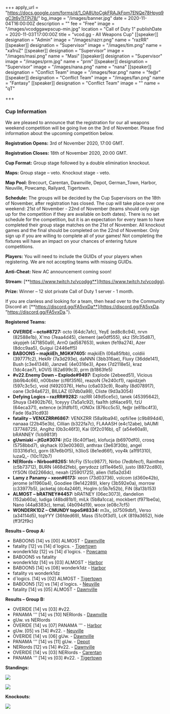 +++
apply_url = "https://docs.google.com/forms/d/1_OA8UtoCgkFRAJkFpm7ENQe78Hpyq9gC3t6vTtTPi78/"
bg_image = "/images/banner.jpg"
date = 2020-11-04T16:00:00Z
description = ""
fee = "Free"
image = "/images/vcodggawpscup-min.jpg"
location = "Call of Duty 1"
publishDate = 2020-11-03T17:00:00Z
title = "vcod.gg - All Weapons Cup"
[[speaker]]
designation = "Admin"
image = "/images/razrr.png"
name = "razRR"
[[speaker]]
designation = "Supervisor"
image = "/images/tim.png"
name = "xa1ruZ"
[[speaker]]
designation = "Supervisor"
image = "/images/masi.png"
name = "Masi"
[[speaker]]
designation = "Supervisor"
image = "/images/prm.jpg"
name = "prm"
[[speaker]]
designation = "Supervisor"
image = "/images/nana.png"
name = "nana"
[[speaker]]
designation = "Conflict Team"
image = "/images/fear.png"
name = "fe@r"
[[speaker]]
designation = "Conflict Team"
image = "/images/fan.png"
name = "Fantasy"
[[speaker]]
designation = "Conflict Team"
image = ""
name = "qT"

+++
### **Cup Information**

We are pleased to announce that the registration for our all weapons weekend competition will be going live on the 3rd of November. Please find information about the upcoming competition below.

**Registration Opens:** 3rd of November 2020, 17:00 GMT.

**Registration Closes:** 18th of November 2020, 20:00 GMT.

**Cup Format:** Group stage followed by a double elimination knockout.

**Maps:** Group stage – veto. Knockout stage - veto.

**Map Pool:** Brecourt, Carentan, Dawnville, Depot, German_Town, Harbor, Neuville, Powcamp, Railyard, Tigertown.

**Schedule:** The groups will be decided by the Cup Supervisors on the 18th of November, after registration has closed. The cup will take place over one weekend: 21st of November - 22nd of November (teams should only sign up for the competition if they are available on both dates). There is no set schedule for the competition, but it is an expectation for every team to have completed their group stage matches on the 21st of November. All knockout games and the final should be completed on the 22nd of November. Only sign up if you are willing to complete all of your games! Not completing the fixtures will have an impact on your chances of entering future competitions.

**Players:** You will need to include the GUIDs of your players when registering. We are not accepting teams with missing GUIDs.

**Anti-Cheat:** New AC announcement coming soon!

**Stream:** [**https://www.twitch.tv/vcodgg**](https://www.twitch.tv/vcodgg).

**Prize:** Winner – 12 slot private Call of Duty 1 server - 1 month.

If you are clanless and looking for a team, then head over to the Community Discord at: [**https://discord.gg/FA5vxDa**](https://discord.gg/FA5vxDa. "https://discord.gg/FA5vxDa.").

**Registered Teams:**

* **OVERIDE – octo#8727:** octo (64dc7afc), YeyE (ed8c8c94), nrvn (82588e1b), X'mo (7eaa4d45), clement (ae0df555), skz (5fc35d87), skypjeh (471850a9), ArnO (ad587653), woken (fe19a274), Azer (8dcc9aa5), Guigui (2446eff5)
* **BABOON5 – majkiiEh_MGK#7405:** majkiiEh (06a85fbb), coldiii (39777fc2), HekRr (7a3d293e), daNNN (3bb316ae), Fluxy (36dde141), Bush (c3e41348), JanzwE (4e0316e3), Apex (7d2118e5), kraz (1dc4cae7), kOVIS (62a699c3), prm (b1863fe5)
* **#v22.Enemy Down – Explode#9497:** Explode (2ebeed51), Vicious (bb9b4c66), n00bster (cf6f35f6), reazoN (7e240cf1), rapidzjeh (597c3c5c), void (f4920376), Hehu (c6a033c9), Roalty (8d078917), oane (3c94a672), BILLAZ (07db0a98), Cliste (9d3a3054)
* **Defying Logics – razRR#9282:** razRR (49d5ce5c), tanek (45395642), Shuya (34902b76), 1ceyyy (7a5a1c92), faa1th (df4ace91), fzU (64eca371), extence (e3fdfb11), rONOx (876cc5c5), fe@r (e81bc4f3), Fade (6a31cd93)
* **fatality – VENXZRR#6867:** VENXZRR (58a9ba94), opfii1ee (c9b894d4), nanaaa (22b45e3b), Cillian (b322fa7c), FLAAASH (e4c12abe), bAUMI (37748725), Anglhz (0b3c46f3), Kai (0f2c016b), qT (a54e60a9), bRANNEY (1cb9813f)
* **gUwniaki** **– jtGz#3074:** jtGz (6c40f1ae), klofucja (b6970df0), crosq (5758bbd7), skyhack (03e00360), anthrax (3e63f30b), angel (03316d1c), gorn (87e6b0f5), h3lioS (8e1ed66f), voy4k (a1f91310), luzaQ_- (10c112b7)
* **NERlords – Nirboo#8265:** McFly (51cc9877), Nirbo (7edbfecf), Rainthex (c5b73712), BURN (468d2feb), gerydozz (d11e46e5), justo (8872cd80), tYSON (0d2266dc), nexah (25901725), alien (1d5a2d34)
* **Lamy z Panamy – xeon#6173:** xeon (73d03736), volcom (d360e42b), jerome (e11960a4), Goodiee (9e142289), klery (3b592e0a), morrow (c33977b5), jacketaj (dc4a246f), Hoglm (c5b7e52b), FiN (8a13b153)
* **ALMOST – bRATNEY#4457:** bRATNEY (06ec3073), dandelion (152ab60a), ludiga (48bd81b1), miLk (5b8a1cca), mockbert (f971be0a), Nano (44a8383c), temaL (4b094d19), woox (e08c7cf5)
* **WONDERK1DZ – CMUNDY topoS#8334:** m3x_ (d7509dbf), Verso (a34114d5), topYYY (36fded69), Mass (51c0f3d1), LcK (819a3652), hide (ff3f2f9c)

**Results – Group A:**

* BABOON5 \[14\] vs \[00\] ALMOST - [Dawnville](https://imgur.com/a/fmyakkd)
* fatality \[12\] vs \[14\] d\`logics. - [Tigertown](https://i.imgur.com/xdCuDKS.jpg)
* wonderk1dz \[12\] vs \[14\] d\`logics. - [Powcamp](https://i.imgur.com/qWVZS3y.jpg)
* BABOON5 vs fatality
* wonderk1dz \[14\] vs \[03\] ALMOST - [Harbor](https://i.imgur.com/K9846Ee.jpg)
* BABOON5 \[14\] vs \[08\] wonderk1dz - [Harbor](https://i.imgur.com/ly9eaOu.jpg)
* fatality vs wonderk1dz
* d\`logics. \[14\] vs \[02\] ALMOST - [Tigertown](https://i.imgur.com/L1MOP2d.jpg)
* BABOON5 \[12\] vs \[14\] d\`logics. - [Neuville](https://i.imgur.com/6U5FKIl.jpg)
* fatality \[14\] vs \[05\] ALMOST - [Dawnville](https://i.imgur.com/RKDTpYc.jpg)

**Results – Group B:**

* OVERIDE \[14\] vs \[03\] #v22.
* PANAMA ''' \[14\] vs \[10\] NERlords - [Dawnville](https://i.imgur.com/b7Qjkj5.jpg)
* gUw. vs NERlords
* OVERIDE \[14\] vs \[07\] PANAMA ''' - [Harbor](https://i.imgur.com/navYlOw.jpg)
* gUw. \[05\] vs \[14\] #v22. - [Neuville](https://i.imgur.com/S1OpvRj.jpg)
* OVERIDE \[14\] vs \[06\] gUw. - [Dawnville](https://i.imgur.com/QsIGZ5j.jpg)
* PANAMA ''' \[14\] vs \[11\] gUw. - [Depot](https://i.imgur.com/LC6duYe.jpg)
* NERlords \[12\] vs \[14\] #v22. - [Dawnville](https://i.imgur.com/yEsi6DG.jpg)
* OVERIDE \[14\] vs \[03\] NERlords - [Carentan](https://i.imgur.com/bf42ZhK.png)
* PANAMA ''' \[14\] vs \[03\] #v22. - [Tigertown](https://cdn.discordapp.com/attachments/719233329689526282/779814112146227200/shot0210.jpg)

**Standings:**

![](/images/111ga.PNG)

![](/images/222gb.PNG)

**Knockouts:**

![](/images/allwepko.PNG)